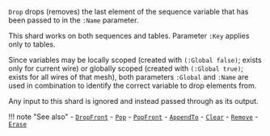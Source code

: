 `Drop` drops (removes) the last element of the sequence variable that has been passed to in the `:Name` parameter. 

This shard works on both sequences and tables. Parameter `:Key` applies only to tables.

Since variables may be locally scoped (created with `(:Global false)`; exists only for current wire) or globally scoped (created with `(:Global true)`; exists for all wires of that mesh), both parameters `:Global` and `:Name` are used in combination to identify the correct variable to drop elements from.

Any input to this shard is ignored and instead passed through as its output.

!!! note "See also"
    - [`DropFront`](../DropFront)
    - [`Pop`](../Pop)
    - [`PopFront`](../PopFront)
    - [`AppendTo`](../AppendTo)
    - [`Clear`](../Clear)
    - [`Remove`](../Remove)
    - [`Erase`](../Erase)
